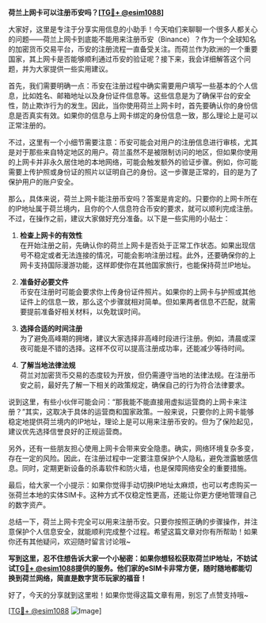 **荷兰上网卡可以注册币安吗？[[TG💪+ @esim1088](https://t.me/s/esim1088)]**

大家好，这里是专注于分享实用信息的小助手！今天咱们来聊聊一个很多人都关心的问题——荷兰上网卡到底能不能用来注册币安（Binance）？作为一个全球知名的加密货币交易平台，币安的注册流程一直备受关注。而荷兰作为欧洲的一个重要国家，其上网卡是否能够顺利通过币安的验证呢？接下来，我会详细解答这个问题，并为大家提供一些实用建议。

首先，我们需要明确一点：币安在注册过程中确实需要用户填写一些基本的个人信息，比如姓名、邮箱地址以及身份证件信息等。这些信息是为了确保平台的安全性，防止欺诈行为的发生。因此，当你使用荷兰上网卡时，首先要确认你的身份信息是否真实有效。如果你的信息与上网卡绑定的身份信息一致，那么理论上是可以正常注册的。

不过，这里有一个小细节需要注意：币安可能会对用户的注册信息进行审核，尤其是对于那些来自特定地区的用户。荷兰虽然不是被限制访问的地区，但如果你使用的上网卡并非永久居住地的本地网络，可能会触发额外的验证步骤。例如，你可能需要上传护照或身份证的照片以证明自己的身份。这一步骤是正常的，目的是为了保护用户的账户安全。

那么，具体来说，荷兰上网卡能注册币安吗？答案是肯定的。只要你的上网卡所在的IP地址属于荷兰境内，且你的个人信息符合币安的要求，就可以顺利完成注册。不过，在操作之前，建议大家做好充分准备。以下是一些实用的小贴士：

1. **检查上网卡的有效性**  
   在开始注册之前，先确认你的荷兰上网卡是否处于正常工作状态。如果出现信号不稳定或者无法连接的情况，可能会影响注册过程。此外，还要确保你的上网卡支持国际漫游功能，这样即使你在其他国家旅行，也能保持荷兰IP地址。

2. **准备好必要文件**  
   币安在注册时可能会要求你上传身份证件照片。如果你的上网卡与护照或其他证件上的信息一致，那么这个步骤就相对简单。但如果两者信息不匹配，就需要提前准备好相关材料，以免耽误时间。

3. **选择合适的时间注册**  
   为了避免高峰期的拥堵，建议大家选择非高峰时段进行注册。例如，清晨或深夜可能是不错的选择。这样不仅可以提高注册成功率，还能减少等待时间。

4. **了解当地法律法规**  
   荷兰对加密货币交易的态度较为开放，但仍需遵守当地的法律法规。在注册币安之前，最好先了解一下相关的政策规定，确保自己的行为符合法律要求。

说到这里，有些小伙伴可能会问：“那我能不能直接用虚拟运营商的上网卡来注册？”其实，这取决于具体的运营商和国家政策。一般来说，只要你的上网卡能够稳定地提供荷兰境内的IP地址，理论上是可以用来注册币安的。但为了保险起见，建议优先选择信誉良好的正规运营商。

另外，还有一些朋友担心使用上网卡会带来安全隐患。确实，网络环境复杂多变，存在一定的风险。因此，在注册过程中一定要注意保护个人隐私，避免泄露敏感信息。同时，定期更新设备的杀毒软件和防火墙，也是保障网络安全的重要措施。

最后，给大家一个小提示：如果你觉得手动切换IP地址太麻烦，也可以考虑购买一张荷兰本地的实体SIM卡。这种方式不仅稳定性更高，还能让你更方便地管理自己的数字资产。

总结一下，荷兰上网卡完全可以用来注册币安。只要你按照正确的步骤操作，并注意保护个人信息安全，就能顺利完成整个过程。希望这篇文章对你有所帮助！如果你还有其他疑问，欢迎随时留言讨论哦~

**写到这里，忍不住想告诉大家一个小秘密：如果你想轻松获取荷兰IP地址，不妨试试[TG💪+ @esim1088](https://t.me/s/esim1088)提供的服务。他们家的eSIM卡非常方便，随时随地都能切换到荷兰网络，简直是数字货币玩家的福音！**

好了，今天的分享就到这里啦！如果你觉得这篇文章有用，别忘了点赞支持哦~ 

[[TG💪+ @esim1088](https://t.me/s/esim1088) ![Image](https://i.postimg.cc/4NQfJmqS/Snipaste-2025-05-13-00-14-12.png)]